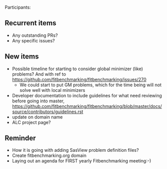 Participants: 

Recurrent items
----------------
* Any outstanding PRs?
* Any specific issues?

New items
---------
* Possible timeline for starting to consider global minimizer (like) problems? And with ref to https://github.com/fitbenchmarking/fitbenchmarking/issues/270
  * We could start to put GM problems, which for the time being will not solve well with local minimizers
* Developer documentation to include guidelines for what need reviewing before going into master, https://github.com/fitbenchmarking/fitbenchmarking/blob/master/docs/source/contributors/guidelines.rst
* update on domain name
* ALC project page?

Reminder
--------
* How it is going with adding SasView problem definition files?
* Create fitbenchmarking.org domain
* Laying out an agenda for FIRST yearly Fitbenchmarking meeting:-)

